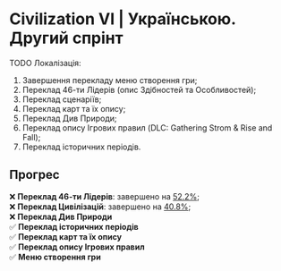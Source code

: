 # Civilization VI | Українською. Другий спрінт
TODO Локалізація:
1. Завершення перекладу меню створення гри;
2. Переклад 46-ти Лідерів (опис Здібностей та Особливостей);
3. Переклад сценаріїв;
4. Переклад карт та їх опису;
5. Переклад Див Природи;
6. Переклад опису Ігрових правил (DLC: Gathering Strom & Rise and Fall);
7. Переклад історичних періодів.

## Прогрес
:x: **Переклад 46-ти Лідерів**: завершено на <ins>52.2%</ins>; </br>
:x: **Переклад Цивілізацій**: завершено на <ins>40.8%</ins>; </br>
:x: **Переклад Див Природи** </br>
:white_check_mark: **Переклад історичних періодів** </br>
:white_check_mark: **Переклад карт та їх опису** </br>
:white_check_mark: **Переклад опису Ігрових правил** </br>
:white_check_mark: **Меню створення гри** </br>
